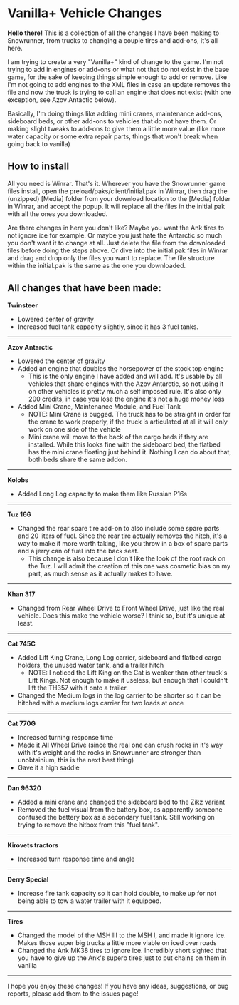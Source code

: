 # Vanilla+ Vehicle Changes

**Hello there!**
This is a collection of all the changes I have been making to Snowrunner, from trucks to changing a couple tires and add-ons, it's all here.

I am trying to create a very "Vanilla+" kind of change to the game. I'm not trying to add in engines or add-ons or what not that do not exist in the base game, for the sake of keeping things simple enough to add or remove. Like I'm not going to add engines to the XML files in case an update removes the file and now the truck is trying to call an engine that does not exist (with one exception, see Azov Antactic below).

Basically, I'm doing things like adding mini cranes, maintenance add-ons, sideboard beds, or other add-ons to vehicles that do not have them. Or making slight tweaks to add-ons to give them a little more value (like more water capacity or some extra repair parts, things that won't break when going back to vanilla)

## How to install

All you need is Winrar. That's it. Wherever you have the Snowrunner game files install, open the preload/paks/client/initial.pak in Winrar, then drag the (unzipped) [Media] folder from your download location to the [Media] folder in Winrar, and accept the popup. It will replace all the files in the initial.pak with all the ones you downloaded.

Are there changes in here you don't like? Maybe you want the Ank tires to not ignore ice for example. Or maybe you just hate the Antarctic so much you don't want it to change at all. Just delete the file from the downloaded files before doing the steps above. Or dive into the initial.pak files in Winrar and drag and drop only the files you want to replace. The file structure within the initial.pak is the same as the one you downloaded.

## All changes that have been made:

**Twinsteer**
* Lowered center of gravity 
* Increased fuel tank capacity slightly, since it has 3 fuel tanks.

-----

**Azov Antarctic** 
* Lowered the center of gravity
* Added an engine that doubles the horsepower of the stock top engine
  * This is the only engine I have added and will add. It's usable by all vehicles that share engines with the Azov Antarctic, so not using it on other vehicles is pretty much a self imposed rule. It's also only 200 credits, in case you lose the engine it's not a huge money loss
* Added Mini Crane, Maintenance Module, and Fuel Tank
  * NOTE: Mini Crane is bugged. The truck has to be straight in order for the crane to work properly, if the truck is articulated at all it will only work on one side of the vehicle
  * Mini crane will move to the back of the cargo beds if they are installed. While this looks fine with the sideboard bed, the flatbed has the mini crane floating just behind it. Nothing I can do about that, both beds share the same addon.

-----

**Kolobs**
* Added Long Log capacity to make them like Russian P16s

-----

**Tuz 166**
* Changed the rear spare tire add-on to also include some spare parts and 20 liters of fuel. Since the rear tire actually removes the hitch, it's a way to make it more worth taking, like you throw in a box of spare parts and a jerry can of fuel into the back seat.
  * This change is also because I don't like the look of the roof rack on the Tuz. I will admit the creation of this one was cosmetic bias on my part, as much sense as it actually makes to have.

-----

**Khan 317**
* Changed from Rear Wheel Drive to Front Wheel Drive, just like the real vehicle. Does this make the vehicle worse? I think so, but it's unique at least.

-----

**Cat 745C**
* Added Lift King Crane, Long Log carrier, sideboard and flatbed cargo holders, the unused water tank, and a trailer hitch
  * NOTE: I noticed the Lift King on the Cat is weaker than other truck's Lift Kings. Not enough to make it useless, but enough that I couldn't lift the TH357 with it onto a trailer.
* Changed the Medium logs in the log carrier to be shorter so it can be hitched with a medium logs carrier for two loads at once

-----

**Cat 770G**
* Increased turning response time
* Made it All Wheel Drive (since the real one can crush rocks in it's way with it's weight and the rocks in Snowrunner are stronger than unobtainium, this is the next best thing)
* Gave it a high saddle

-----

**Dan 96320**
* Added a mini crane and changed the sideboard bed to the Zikz variant
* Removed the fuel visual from the battery box, as apparently someone confused the battery box as a secondary fuel tank. Still working on trying to remove the hitbox from this "fuel tank".

-----

**Kirovets tractors**
* Increased turn response time and angle

-----

**Derry Special**
* Increase fire tank capacity so it can hold double, to make up for not being able to tow a water trailer with it equipped.

-----

**Tires**
* Changed the model of the MSH III to the MSH I, and made it ignore ice. Makes those super big trucks a little more viable on iced over roads
* Changed the Ank MK38 tires to ignore ice. Incredibly short sighted that you have to give up the Ank's superb tires just to put chains on them in vanilla

-----

I hope you enjoy these changes! If you have any ideas, suggestions, or bug reports, please add them to the issues page!
